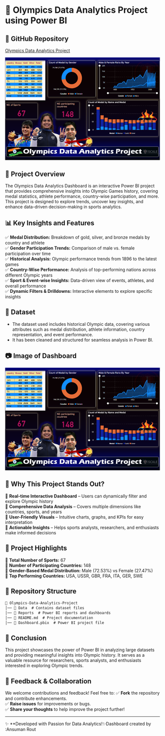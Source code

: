 # 🏅 Olympics Data Analytics Project using Power BI

## 📌 GitHub Repository
[Olympics Data Analytics Project](https://github.com/AnsumanRout2004/Olympics-Data-Analytics-Project-using-Power-BI-)

![Dashboard Preview](https://github.com/AnsumanRout2004/Olympics-Data-Analytics-Project-using-Power-BI-/blob/main/Screenshot%202025-02-01%20045523.png)

## 📌 Project Overview
The Olympics Data Analytics Dashboard is an interactive Power BI project that provides comprehensive insights into Olympic Games history, covering medal statistics, athlete performance, country-wise participation, and more. This project is designed to explore trends, uncover key insights, and enhance data-driven decision-making in sports analytics.

## 📊 Key Insights and Features
✅ **Medal Distribution:** Breakdown of gold, silver, and bronze medals by country and athlete  
✅ **Gender Participation Trends:** Comparison of male vs. female participation over time  
✅ **Historical Analysis:** Olympic performance trends from 1896 to the latest games  
✅ **Country-Wise Performance:** Analysis of top-performing nations across different Olympic years  
✅ **Sport & Event-wise Insights:** Data-driven view of events, athletes, and overall performance  
✅ **Dynamic Filters & Drilldowns:** Interactive elements to explore specific insights  

## 📂 Dataset
- The dataset used includes historical Olympic data, covering various attributes such as medal distribution, athlete information, country representation, and event performance.
- It has been cleaned and structured for seamless analysis in Power BI.

## 📷 Image of Dashboard
![Dashboard Preview](https://github.com/AnsumanRout2004/Olympics-Data-Analytics-Project-using-Power-BI-/blob/main/Screenshot%202025-02-01%20045523.png)

## 🚀 Why This Project Stands Out?
🔹 **Real-time Interactive Dashboard** – Users can dynamically filter and explore Olympic history  
🔹 **Comprehensive Data Analysis** – Covers multiple dimensions like countries, sports, and years  
🔹 **User-Friendly Visuals** – Intuitive charts, graphs, and KPIs for easy interpretation  
🔹 **Actionable Insights** – Helps sports analysts, researchers, and enthusiasts make informed decisions  

## 🌟 Project Highlights
📌 **Total Number of Sports:** 67  
📌 **Number of Participating Countries:** 148  
📌 **Gender-Based Medal Distribution:** Male (72.53%) vs Female (27.47%)  
📌 **Top Performing Countries:** USA, USSR, GBR, FRA, ITA, GER, SWE  

## 📁 Repository Structure
```
📂 Olympics-Data-Analytics-Project
│── 📁 Data  # Contains dataset files
│── 📁 Reports  # Power BI reports and dashboards
│── 📄 README.md  # Project documentation
│── 📄 Dashboard.pbix  # Power BI project file
```

## 🏁 Conclusion
This project showcases the power of Power BI in analyzing large datasets and providing meaningful insights into Olympic history. It serves as a valuable resource for researchers, sports analysts, and enthusiasts interested in exploring Olympic trends.

## 🤝 Feedback & Collaboration
We welcome contributions and feedback! Feel free to:
✅ **Fork** the repository and contribute enhancements.  
✅ **Raise issues** for improvements or bugs.  
✅ **Share your thoughts** to help improve the project further!  

---
✨ **Developed with Passion for Data Analytics!✨Dashboard created by :Ansuman Rout

